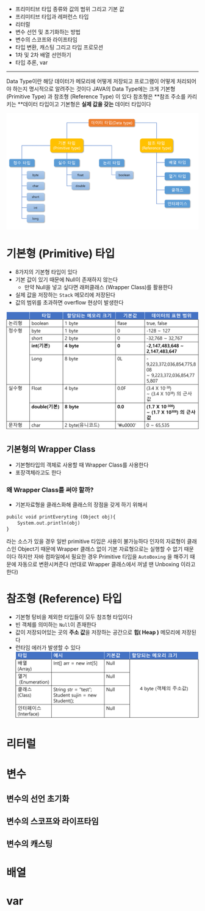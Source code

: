 -   프리미티브 타입 종류와 값의 범위 그리고 기본 값
-   프리미티브 타입과 레퍼런스 타입
-   리터럴
-   변수 선언 및 초기화하는 방법
-   변수의 스코프와 라이프타임
-   타입 변환, 캐스팅 그리고 타입 프로모션
-   1차 및 2차 배열 선언하기
-   타입 추론, var

---
Data Type이란 해당 데이터가 메모리에 어떻게 저장되고 프로그램이 어떻게 처리되어야 하는지 명시적으로 알려주는 것이다
JAVA의 Data Type에는 크게 기본형 (Primitive Type) 과 참조형 (Reference Type) 이 있다
참조형은 **참조 주소를 카리키는 **데이터 타입이고 기본형은 **실제 값을 갖는** 데이터 타입이다

![JAVA_Data_Type_Variable_Array](../img/JAVA_Data_Type_Variable_Array.png)



# 기본형 (Primitive) 타입 
* 8가지의 기본형 타입이 있다
* 기본 값이 있기 때문에 Null이 존재하지 않는다
	* 만약 Null을 넣고 싶다면 래퍼클래스 (Wrapper Class)를 활용한다
* 실제 값을 저장하는 `Stack` 메모리에 저장된다
* 값의 범위를 초과하면 overflow 현상이 발생한다

![JAVA_Data_Type_Variable_Array_2](../img/JAVA_Data_Type_Variable_Array_2.png)


## 기본형의 Wrapper Class
* 기본형타입의 객체로 사용할 때 Wrapper Class를 사용한다
* 포장객체라고도 한다
### 왜 Wrapper Class를 써야 할까?
* 기본자료형을 클래스화해 클래스의 장점을 갖게 하기 위해서
```
pubilc void printEveryting (Object obj){
	System.out.println(obj)
}
```
라는 소스가 있을 경우 일반 primitive 타입은 사용이 불가능하다
인자의 자료형이 클래스인 Object기 때문에 Wrapper 클래스 없이 기본 자료형으로는 실행할 수 없기 때문이다
하지만 자바 컴파일에서 필요한 경우 Primitive 타입을 `AutoBoxing` 을 해주기 때문에 자동으로 변환시켜준다
(반대로 Wrapper 클래스에서 꺼낼 땐  Unboxing 이라고 한다)
# 참조형 (Reference) 타입

* 기본형 탕비을 제외한 타입들이 모두 참조형 타입이다
* 빈 객체를 의미하는 `Null`이 존재한다
* 값이 저장되어있는 곳의 **주소 값**을 저장하는 공간으로 **힙( Heap )** 메모리에 저장된다
* 런타임 에러가 발생할 수 있다![그림2](../img/JAVA_Data_Type_Variable_Array_3.png)

# 리터럴
# 변수
## 변수의 선언 초기화
## 변수의 스코프와 라이프타임
## 변수의 캐스팅

# 배열
# var 